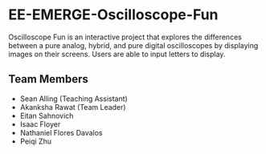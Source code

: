 # EE-EMERGE-Oscilloscope-Fun

Oscilloscope Fun is an interactive project that explores the differences between a pure analog, hybrid, and pure digital oscilloscopes by displaying images on their screens. Users are able to input letters to display.

## Team Members
* Sean Alling (Teaching Assistant)
* Akanksha Rawat (Team Leader)
* Eitan Sahnovich
* Isaac Floyer
* Nathaniel Flores Davalos
* Peiqi Zhu
